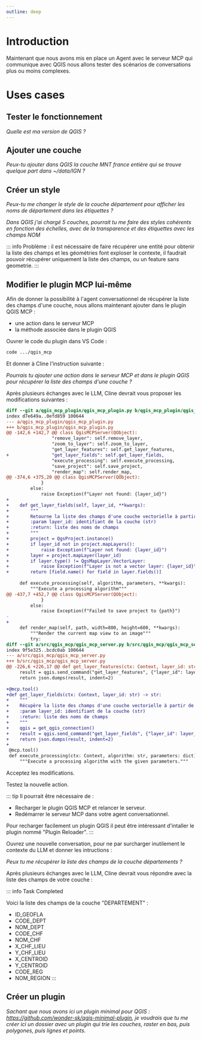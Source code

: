 ```yaml
---
outline: deep
---
```


# Introduction

Maintenant que nous avons mis en place un Agent avec le serveur MCP qui communique avec QGIS nous allons tester des scénarios de conversations plus ou moins complexes.

# Uses cases

## Tester le fonctionnement

_Quelle est ma version de QGIS ?_

## Ajouter une couche

_Peux-tu ajouter dans QGIS la couche MNT france entière qui se trouve quelque part dans ~/data/IGN ?_

## Créer un style

_Peux-tu me changer le style de la couche département pour afficher les noms de département dans les étiquettes ?_

_Dans QGIS j'ai chargé 5 couches, pourrait tu me faire des styles cohérents en fonction des échelles, avec de la transparence et des étiquettes avec les champs NOM_

::: info
Problème : il est nécessaire de faire récupérer une entité pour obtenir la liste des champs et les géométries font exploser le contexte, il faudrait pouvoir récupérer uniquement la liste des champs, ou un feature sans geometrie.
:::

## Modifier le plugin MCP lui-même

Afin de donner la possibilité à l'agent conversationnel de récupérer la liste des champs d'une couche, nous allons maintenant ajouter dans le plugin QGIS MCP :
- une action dans le serveur MCP
- la méthode associée dans le plugin QGIS

Ouvrer le code du plugin dans VS Code :

```bash
code .../qgis_mcp
```

Et donner à Cline l'instruction suivante :

_Pourrais tu ajouter une action dans le serveur MCP et dans le plugin QGIS pour récupérer la liste des champs d'une couche ?_

Après plusieurs échanges avec le LLM, Cline devrait vous proposer les modifications suivantes :

```diff
diff --git a/qgis_mcp_plugin/qgis_mcp_plugin.py b/qgis_mcp_plugin/qgis_mcp_plugin.py
index d7e649a..0efd859 100644
--- a/qgis_mcp_plugin/qgis_mcp_plugin.py
+++ b/qgis_mcp_plugin/qgis_mcp_plugin.py
@@ -142,6 +142,7 @@ class QgisMCPServer(QObject):
                 "remove_layer": self.remove_layer,
                 "zoom_to_layer": self.zoom_to_layer,
                 "get_layer_features": self.get_layer_features,
+                "get_layer_fields": self.get_layer_fields,
                 "execute_processing": self.execute_processing,
                 "save_project": self.save_project,
                 "render_map": self.render_map,
@@ -374,6 +375,20 @@ class QgisMCPServer(QObject):
             }
         else:
             raise Exception(f"Layer not found: {layer_id}")
+
+    def get_layer_fields(self, layer_id, **kwargs):
+        """
+        Retourne la liste des champs d'une couche vectorielle à partir de son identifiant.
+        :param layer_id: identifiant de la couche (str)
+        :return: liste des noms de champs
+        """
+        project = QgsProject.instance()
+        if layer_id not in project.mapLayers():
+            raise Exception(f"Layer not found: {layer_id}")
+        layer = project.mapLayer(layer_id)
+        if layer.type() != QgsMapLayer.VectorLayer:
+            raise Exception(f"Layer is not a vector layer: {layer_id}")
+        return [field.name() for field in layer.fields()]
     
     def execute_processing(self, algorithm, parameters, **kwargs):
         """Execute a processing algorithm"""
@@ -437,7 +452,7 @@ class QgisMCPServer(QObject):
             }
         else:
             raise Exception(f"Failed to save project to {path}")
-    
+
     def render_map(self, path, width=800, height=600, **kwargs):
         """Render the current map view to an image"""
         try:
diff --git a/src/qgis_mcp/qgis_mcp_server.py b/src/qgis_mcp/qgis_mcp_server.py
index 9f5e325..bcdc0ab 100644
--- a/src/qgis_mcp/qgis_mcp_server.py
+++ b/src/qgis_mcp/qgis_mcp_server.py
@@ -226,6 +226,17 @@ def get_layer_features(ctx: Context, layer_id: str, limit: int = 10) -> str:
     result = qgis.send_command("get_layer_features", {"layer_id": layer_id, "limit": limit})
     return json.dumps(result, indent=2)
 
+@mcp.tool()
+def get_layer_fields(ctx: Context, layer_id: str) -> str:
+    """
+    Récupère la liste des champs d'une couche vectorielle à partir de son identifiant.
+    :param layer_id: identifiant de la couche (str)
+    :return: liste des noms de champs
+    """
+    qgis = get_qgis_connection()
+    result = qgis.send_command("get_layer_fields", {"layer_id": layer_id})
+    return json.dumps(result, indent=2)
+
 @mcp.tool()
 def execute_processing(ctx: Context, algorithm: str, parameters: dict) -> str:
     """Execute a processing algorithm with the given parameters."""
```

Acceptez les modifications.

Testez la nouvelle action.

::: tip
Il pourrait être nécessaire de :

- Recharger le plugin QGIS MCP et relancer le serveur.
- Redémarrer le serveur MCP dans votre agent conversationnel.

Pour recharger facilement un plugin QGIS il peut être intéressant d'intaller le plugin nommé "Plugin Reloader".
:::

Ouvrez une nouvelle conversation, pour ne par surcharger inutilement le contexte du LLM et donner les intructions :

_Peux tu me récupérer la liste des champs de la couche départements ?_

Après plusieurs échanges avec le LLM, Cline devrait vous répondre avec la liste des champs de votre couche :

::: info
Task Completed

Voici la liste des champs de la couche "DEPARTEMENT" :

- ID_GEOFLA
- CODE_DEPT
- NOM_DEPT
- CODE_CHF
- NOM_CHF
- X_CHF_LIEU
- Y_CHF_LIEU
- X_CENTROID
- Y_CENTROID
- CODE_REG
- NOM_REGION
:::

## Créer un plugin

_Sachant que nous avons ici un plugin minimal pour QGIS : https://github.com/wonder-sk/qgis-minimal-plugin, je voudrais que tu me créer ici un dossier avec un plugin qui trie les couches, raster en bas, puis polygones, puis lignes et points._

<!--
_Je viens de créer `qgis_sort_layers_plugin` peux-tu m'ajouter un makefile pour le charger facilement dans QGIS avec un lien symbolique._
-->
